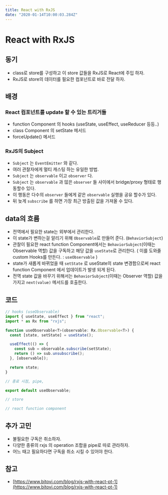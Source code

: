 ```yaml
---
title: React with RxJS
date: "2020-01-14T10:00:03.284Z"
---
```


# React with RxJS

## 동기

- class로 store를 구성하고 이 store 값들을 RxJS로 React에 주입 하자.
- RxJS로 store의 데이터를 필요한 컴포넌트로 바로 전달 하자.

## 배경

### React 컴포넌트를 update 할 수 있는 트리거들

- function Component 의 hooks (useState, useEffect, useReducer 등등..)
- class Component 의 setState 메서드
- forceUpdate() 메서드

### RxJS의 Subject

- `Subject` 는 `EventEmitter` 와 같다. 
- 여러 관찰자에게 멀티 캐스팅 하는 유일한 방법.
- `Subject` 는 `observable` 이고 `observer` 다. 
- `Subject` 는 `observable` 과 많은 `observer` 들 사이에서 bridge/proxy 형태로 행동할수 있다. 
- 이 행동은 다수의 `observer` 들에게 같은 `observable` 실행을 공유 할수가 있다.
- 뒤 늦게 `subscribe` 를 하면 가장 최근 방출된 값을 가져올 수 있다.

## data의 흐름

- 전역에서 필요한 state는 외부에서 관리한다. 
- 이 state가 변하는걸 알리기 위해 `Observable`로 만들어 준다. (`BehaviorSubject`)
- 관찰이 필요한 react function Component에서는 `BehaviorSubject`(이때는 Observable 역할) 값을 구독하고 해당 값을 `useState`로 관리한다. ( 이를 도와줄 custom Hooks를 만든다. : `useObservable` )
- state가 새롭게 바뀌었을 때 `setState` 로 useState의 state 변경함으로써 react function Component 에서 업데이트가 발생 되게 된다. 
- 전역 state 값을 바꾸기 위해서는 `BehaviorSubject`(이때는 Observer 역할) 값을 가지고 `next(value)` 메서드를 호출한다.

## 코드 

```javascript
// hooks (useObservable)
import { useState, useEffect } from "react";
import * as Rx from "rxjs";

function useObservable<T>(observable: Rx.Observable<T>) {
  const [state, setState] = useState();

  useEffect(() => {
    const sub = observable.subscribe(setState);
    return () => sub.unsubscribe();
  }, [observable]);

  return state;
}

// 종료 시점, pipe,

export default useObservable;
```

```javascript
// store
```

```javascript
// react function component
```

## 추가 고민

- 불필요한 구독은 취소하자.
- 다양한 종류의 rxjs 의 operation 조합을 pipe로 따로 관라하자.
- 어느 때고 필요하다면 구독을 취소 시킬 수 있어야 한다.

## 참고 

- [https://www.bitovi.com/blog/rxjs-with-react-pt-1](https://www.bitovi.com/blog/rxjs-with-react-pt-1)